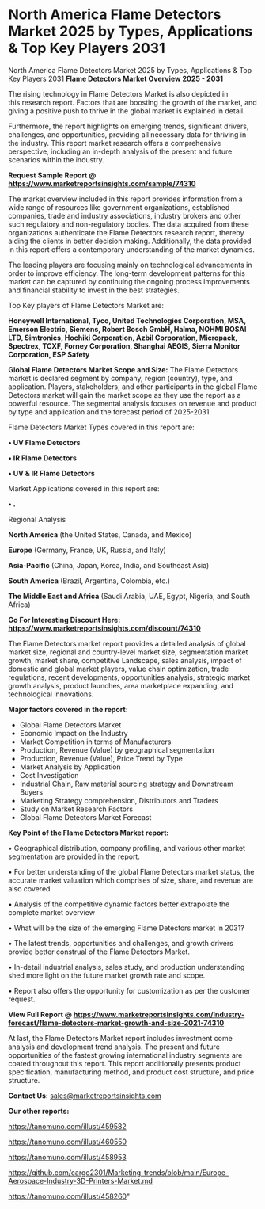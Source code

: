# North America Flame Detectors Market 2025 by Types, Applications & Top Key Players 2031
 North America Flame Detectors Market 2025 by Types, Applications & Top Key Players 2031
<Strong> Flame Detectors Market Overview 2025 - 2031</strong>

The rising technology in Flame Detectors Market is also depicted in this research report. Factors that are boosting the growth of the market, and giving a positive push to thrive in the global market is explained in detail.

Furthermore, the report highlights on emerging trends, significant drivers, challenges, and opportunities, providing all necessary data for thriving in the industry. This report market research offers a comprehensive perspective, including an in-depth analysis of the present and future scenarios within the industry.

<strong>Request Sample Report @ <a href=https://www.marketreportsinsights.com/sample/74310>https://www.marketreportsinsights.com/sample/74310</a></strong>

The market overview included in this report provides information from a wide range of resources like government organizations, established companies, trade and industry associations, industry brokers and other such regulatory and non-regulatory bodies. The data acquired from these organizations authenticate the Flame Detectors research report, thereby aiding the clients in better decision making. Additionally, the data provided in this report offers a contemporary understanding of the market dynamics.

The leading players are focusing mainly on technological advancements in order to improve efficiency. The long-term development patterns for this market can be captured by continuing the ongoing process improvements and financial stability to invest in the best strategies.

Top Key players of Flame Detectors Market are:

<strong>Honeywell International, Tyco, United Technologies Corporation, MSA, Emerson Electric, Siemens, Robert Bosch GmbH, Halma, NOHMI BOSAI LTD, Simtronics, Hochiki Corporation, Azbil Corporation, Micropack, Spectrex, TCXF, Forney Corporation, Shanghai AEGIS, Sierra Monitor Corporation, ESP Safety</strong>

<strong><b>Global Flame Detectors Market Scope and Size:</b></strong>
The Flame Detectors market is declared segment by company, region (country), type, and application. Players, stakeholders, and other participants in the global Flame Detectors market will gain the market scope as they use the report as a powerful resource. The segmental analysis focuses on revenue and product by type and application and the forecast period of 2025-2031.

Flame Detectors Market Types covered in this report are:

<strong>• UV Flame Detectors

• IR Flame Detectors

• UV & IR Flame Detectors</strong>

Market Applications covered in this report are:

<strong>• .</strong> 

Regional Analysis

<strong>North America</strong> (the United States, Canada, and Mexico)

<strong>Europe</strong> (Germany, France, UK, Russia, and Italy)

<strong>Asia-Pacific</strong> (China, Japan, Korea, India, and Southeast Asia)

<strong>South America</strong> (Brazil, Argentina, Colombia, etc.)

<strong>The Middle East and Africa</strong> (Saudi Arabia, UAE, Egypt, Nigeria, and South Africa)

<strong>Go For Interesting Discount Here: <a href=https://www.marketreportsinsights.com/discount/74310>https://www.marketreportsinsights.com/discount/74310</a></strong>

The Flame Detectors market report provides a detailed analysis of global market size, regional and country-level market size, segmentation market growth, market share, competitive Landscape, sales analysis, impact of domestic and global market players, value chain optimization, trade regulations, recent developments, opportunities analysis, strategic market growth analysis, product launches, area marketplace expanding, and technological innovations.

<strong><b>Major factors covered in the report:</b></strong>
<ul>
  <li>Global Flame Detectors Market </li>
  <li>Economic Impact on the Industry</li>
  <li>Market Competition in terms of Manufacturers</li>
  <li>Production, Revenue (Value) by geographical segmentation</li>
  <li>Production, Revenue (Value), Price Trend by Type</li>
  <li>Market Analysis by Application</li>
  <li>Cost Investigation</li>
  <li>Industrial Chain, Raw material sourcing strategy and Downstream Buyers</li>
  <li>Marketing Strategy comprehension, Distributors and Traders</li>
  <li>Study on Market Research Factors</li>
  <li>Global Flame Detectors Market Forecast</li>
</ul>

<strong><b>Key Point of the Flame Detectors Market report:</b></strong>

• Geographical distribution, company profiling, and various other market segmentation are provided in the report.

• For better understanding of the global Flame Detectors market status, the accurate market valuation which comprises of size, share, and revenue are also covered.

• Analysis of the competitive dynamic factors better extrapolate the complete market overview

• What will be the size of the emerging Flame Detectors market in 2031?

• The latest trends, opportunities and challenges, and growth drivers provide better construal of the Flame Detectors Market.

• In-detail industrial analysis, sales study, and production understanding shed more light on the future market growth rate and scope.

• Report also offers the opportunity for customization as per the customer request.

<strong><b>View Full Report @ <a href=https://www.marketreportsinsights.com/industry-forecast/flame-detectors-market-growth-and-size-2021-74310>https://www.marketreportsinsights.com/industry-forecast/flame-detectors-market-growth-and-size-2021-74310</a></b></strong>


At last, the Flame Detectors Market report includes investment come analysis and development trend analysis. The present and future opportunities of the fastest growing international industry segments are coated throughout this report. This report additionally presents product specification, manufacturing method, and product cost structure, and price structure.

<strong>Contact Us:</strong>
sales@marketreportsinsights.com

<strong>Our other reports:</strong>

<a href=https://tanomuno.com/illust/459582>https://tanomuno.com/illust/459582</a>

<a href=https://tanomuno.com/illust/460550>https://tanomuno.com/illust/460550</a>

<a href=https://tanomuno.com/illust/458953>https://tanomuno.com/illust/458953</a>

<a href=https://github.com/cargo2301/Marketing-trends/blob/main/Europe-Aerospace-Industry-3D-Printers-Market.md>https://github.com/cargo2301/Marketing-trends/blob/main/Europe-Aerospace-Industry-3D-Printers-Market.md</a>

<a href=https://tanomuno.com/illust/458260>https://tanomuno.com/illust/458260</a>"
